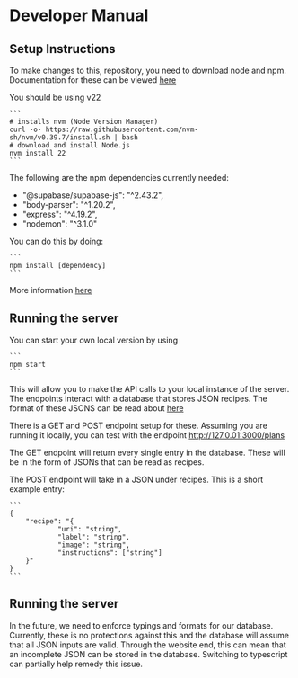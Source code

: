 # Developer Manual
## Setup Instructions

To make changes to this, repository, you need to download node and npm.
Documentation for these can be viewed [here](https://nodejs.org/en/download/package-manager)

You should be using v22

````text
```
# installs nvm (Node Version Manager)
curl -o- https://raw.githubusercontent.com/nvm-sh/nvm/v0.39.7/install.sh | bash
# download and install Node.js
nvm install 22
```
````

The following are the npm dependencies currently needed:
- "@supabase/supabase-js": "^2.43.2",
- "body-parser": "^1.20.2",
- "express": "^4.19.2",
- "nodemon": "^3.1.0"

You can do this by doing:

````text
```
npm install [dependency]
```
````

More information [here](https://docs.npmjs.com/cli/v10/commands/npm-install)


## Running the server
You can start your own local version by using

````text
```
npm start
```
````

This will allow you to make the API calls to your local instance of the server.
The endpoints interact with a database that stores JSON recipes.
The format of these JSONS can be read about [here](https://developer.edamam.com/edamam-docs-recipe-api)

There is a GET and POST endpoint setup for these. Assuming you are running it locally,
you can test with the endpoint
http://127.0.01:3000/plans

The GET endpoint will return every single entry in the database. These will be
in the form of JSONs that can be read as recipes.

The POST endpoint will take in a JSON under recipes. This is a short example entry:

````text
```
{
    "recipe": "{
            "uri": "string",
            "label": "string",
            "image": "string",
            "instructions": ["string"]
    }"
}
```
````

## Running the server
In the future, we need to enforce typings and formats for our database. Currently, these is no
protections against this and the database will assume that all JSON inputs are valid.
Through the website end, this can mean that an incomplete JSON can be stored in the
database. Switching to typescript can partially help remedy this issue.

